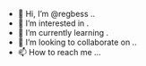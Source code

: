 - 👋 Hi, I’m @regbess ..
- 👀 I’m interested in .
- 🌱 I’m currently learning .
- 💞️ I’m looking to collaborate on ..
- 📫 How to reach me ...

  
<!---
regbess/regbess is a ✨ special ✨ repository because its `README.md` (this file) appears on your GitHub profile.
You can click the Preview link to take a look at your changes.
--->
